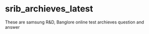 # srib_archieves_latest
These are samsung R&amp;D, Banglore online test archieves question and answer
